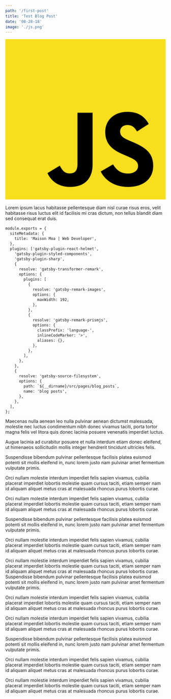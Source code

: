 ```yaml
---
path: '/first-post'
title: 'Test Blog Post'
date: '08-28-18'
image: './js.png'
---
```


![](js.png)

Lorem ipsum lacus habitasse pellentesque diam nisl curae risus eros, velit habitasse risus luctus elit id facilisis mi cras dictum, non tellus blandit diam sed consequat erat duis.

```
module.exports = {
  siteMetadata: {
    title: 'Maison Moa | Web Developer',
  },
  plugins: ['gatsby-plugin-react-helmet',
    'gatsby-plugin-styled-components',
    'gatsby-plugin-sharp',
    {
      resolve: 'gatsby-transformer-remark',
      options: {
        plugins: [
          {
            resolve: 'gatsby-remark-images',
            options: {
              maxWidth: 192,
            },
          },
          {
            resolve: 'gatsby-remark-prismjs',
            options: {
              classPrefix: 'language-',
              inlineCodeMarker: '>',
              aliases: {},
            },
          },
        ],
      },
    },
    {
      resolve: 'gatsby-source-filesystem',
      options: {
        path: `${__dirname}/src/pages/blog_posts`,
        name: 'blog posts',
      },
    },
  ],
};

```

Maecenas nulla aenean leo nulla pulvinar aenean dictumst malesuada, molestie nec luctus condimentum nibh donec vivamus taciti, porta tortor magna felis vel litora quis donec lacinia posuere venenatis imperdiet luctus.

Augue lacinia ad curabitur posuere et nulla interdum etiam donec eleifend, ut himenaeos sollicitudin mollis integer hendrerit tincidunt ultricies felis.

Suspendisse bibendum pulvinar pellentesque facilisis platea euismod potenti sit mollis eleifend in, nunc lorem justo nam pulvinar amet fermentum vulputate primis.

Orci nullam molestie interdum imperdiet felis sapien vivamus, cubilia placerat imperdiet lobortis molestie quam cursus taciti, etiam semper nam id aliquam aliquet metus cras at malesuada rhoncus purus lobortis curae.

Orci nullam molestie interdum imperdiet felis sapien vivamus, cubilia placerat imperdiet lobortis molestie quam cursus taciti, etiam semper nam id aliquam aliquet metus cras at malesuada rhoncus purus lobortis curae.

Suspendisse bibendum pulvinar pellentesque facilisis platea euismod potenti sit mollis eleifend in, nunc lorem justo nam pulvinar amet fermentum vulputate primis.

Orci nullam molestie interdum imperdiet felis sapien vivamus, cubilia placerat imperdiet lobortis molestie quam cursus taciti, etiam semper nam id aliquam aliquet metus cras at malesuada rhoncus purus lobortis curae.

Orci nullam molestie interdum imperdiet felis sapien vivamus, cubilia placerat imperdiet lobortis molestie quam cursus taciti, etiam semper nam id aliquam aliquet metus cras at malesuada rhoncus purus lobortis curae.
Suspendisse bibendum pulvinar pellentesque facilisis platea euismod potenti sit mollis eleifend in, nunc lorem justo nam pulvinar amet fermentum vulputate primis.

Orci nullam molestie interdum imperdiet felis sapien vivamus, cubilia placerat imperdiet lobortis molestie quam cursus taciti, etiam semper nam id aliquam aliquet metus cras at malesuada rhoncus purus lobortis curae.

Orci nullam molestie interdum imperdiet felis sapien vivamus, cubilia placerat imperdiet lobortis molestie quam cursus taciti, etiam semper nam id aliquam aliquet metus cras at malesuada rhoncus purus lobortis curae.

Suspendisse bibendum pulvinar pellentesque facilisis platea euismod potenti sit mollis eleifend in, nunc lorem justo nam pulvinar amet fermentum vulputate primis.

Orci nullam molestie interdum imperdiet felis sapien vivamus, cubilia placerat imperdiet lobortis molestie quam cursus taciti, etiam semper nam id aliquam aliquet metus cras at malesuada rhoncus purus lobortis curae.

Orci nullam molestie interdum imperdiet felis sapien vivamus, cubilia placerat imperdiet lobortis molestie quam cursus taciti, etiam semper nam id aliquam aliquet metus cras at malesuada rhoncus purus lobortis curae.